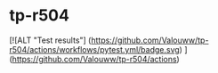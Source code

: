 # tp-r504
[![ALT "Test results"] (https://github.com/Valouww/tp-r504/actions/workflows/pytest.yml/badge.svg) ] (https://github.com/Valouww/tp-r504/actions)
